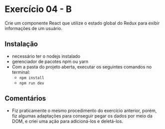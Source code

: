 
# Exercício 04 - B

Crie um componente React que utilize o estado global do Redux para exibir informações de um usuário.


## Instalação

* necessário ter o nodejs instalado
* gerenciador de pacotes npm ou yarn
* Com a pasta do projeto aberta, executar os seguintes comandos no terminal:
    - `npm install`
    - `npm run dev`

## Comentários
- Fiz praticamente o mesmo procedimento do exercício anterior, porém, fiz algumas adaptações para conseguir pegar os dados por meio da DOM, e criei uma ação para adicioná-los e deletá-los.




